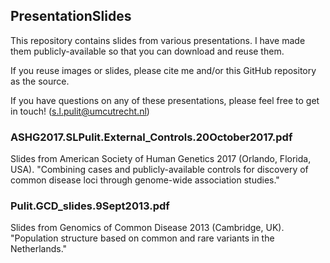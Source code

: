 ## PresentationSlides

This repository contains slides from various presentations. I have made them publicly-available so that you can download and reuse them.

If you reuse images or slides, please cite me and/or this GitHub repository as the source.

If you have questions on any of these presentations, please feel free to get in touch! (s.l.pulit@umcutrecht.nl)

### ASHG2017.SLPulit.External_Controls.20October2017.pdf
Slides from American Society of Human Genetics 2017 (Orlando, Florida, USA). "Combining cases and publicly-available controls for discovery of common disease loci through genome-wide association studies."

### Pulit.GCD_slides.9Sept2013.pdf
Slides from Genomics of Common Disease 2013 (Cambridge, UK). "Population structure based on common and rare variants in the Netherlands."
